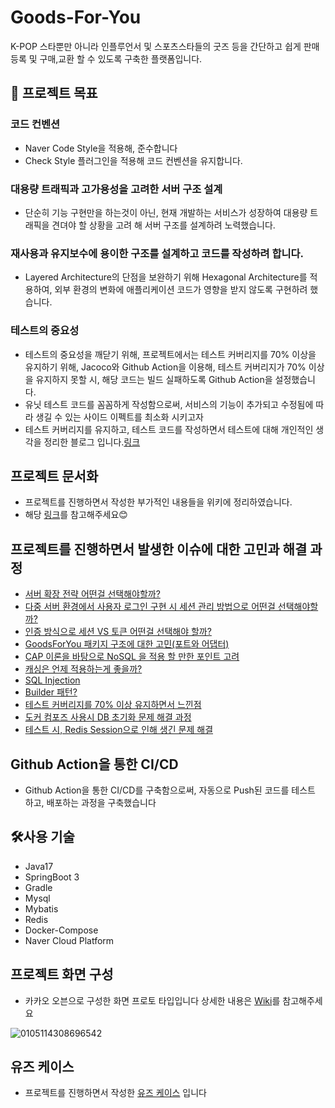 # Goods-For-You

K-POP 스타뿐만 아니라 인플루언서 및 스포츠스타들의 굿즈 등을 간단하고 쉽게 판매 등록 및 구매,교환 할 수 있도록 구축한 플랫폼입니다.

## 🎯 프로젝트 목표

### 코드 컨벤션

- Naver Code Style을 적용해, 준수합니다
- Check Style 플러그인을 적용해 코드 컨벤션을 유지합니다.

### 대용량 트래픽과 고가용성을 고려한 서버 구조 설계

- 단순히 기능 구현만을 하는것이 아닌, 현재 개발하는 서비스가 성장하여 대용량 트래픽을 견뎌야 할 상황을 고려 해 서버 구조를 설계하려 노력했습니다.

### 재사용과 유지보수에 용이한 구조를 설계하고 코드를 작성하려 합니다.

- Layered Architecture의 단점을 보완하기 위해 Hexagonal Architecture를 적용하여, 외부 환경의 변화에 애플리케이션 코드가 영향을 받지 않도록 구현하려 했습니다.

### 테스트의 중요성

- 테스트의 중요성을 깨닫기 위해,  프로젝트에서는 테스트 커버리지를 70% 이상을 유지하기 위해, Jacoco와 Github Action을 이용해, 테스트 커버리지가 70% 이상을 유지하지 못할 시, 해당 코드는 빌드 실패하도록 Github Action을 설정했습니다.
- 유닛 테스트 코드를 꼼꼼하게 작성함으로써, 서비스의 기능이 추가되고 수정됨에 따라 생길 수 있는 사이드 이펙트를 최소화 시키고자 
- 테스트 커버리지를 유지하고, 테스트 코드를 작성하면서 테스트에 대해 개인적인 생각을 정리한 블로그 입니다.[링크](https://simgee.tistory.com/45)

## 프로젝트 문서화

- 프로젝트를 진행하면서 작성한 부가적인 내용들을 위키에 정리하였습니다.
- 해당 [링크](https://github.com/f-lab-edu/Goods-For-You/wiki/%ED%94%84%EB%A1%9C%EC%A0%9D%ED%8A%B8-%EA%B4%80%EB%A0%A8-%EC%BB%A8%EB%B2%A4%EC%85%98-&-Rule)를 참고해주세요😊

## 프로젝트를 진행하면서 발생한 이슈에 대한 고민과 해결 과정

- [서버 확장 전략 어떤걸 선택해야할까?](https://simgee.tistory.com/32)
- [다중 서버 환경에서 사용자 로그인 구현 시 세션 관리 방법으로 어떤걸 선택해야할까?](https://simgee.tistory.com/34)
- [인증 방식으로 세션 VS 토큰 어떤걸 선택해야 할까?](https://simgee.tistory.com/35)
- [GoodsForYou 패키지 구조에 대한 고민(포트와 어댑터)](https://simgee.tistory.com/41)
- [CAP 이론을 바탕으로 NoSQL 을 적용 할 만한 포인트 고려](https://simgee.tistory.com/42)
- [캐싱은 언제 적용하는게 좋을까?](https://simgee.tistory.com/43)
- [SQL Injection](https://simgee.tistory.com/48)
- [Builder 패턴?](https://simgee.tistory.com/47)
- [테스트 커버리지를 70% 이상 유지하면서 느낀점](https://simgee.tistory.com/45)
- [도커 컴포즈 사용시 DB 초기화 문제 해결 과정](https://simgee.tistory.com/44)
- [테스트 시, Redis Session으로 인해 생긴 문제 해결](https://simgee.tistory.com/51)

## Github Action을 통한 CI/CD

- Github Action을 통한 CI/CD를 구축함으로써, 자동으로 Push된 코드를 테스트 하고, 배포하는 과정을 구축했습니다

## 🛠사용 기술

- Java17
- SpringBoot 3
- Gradle
- Mysql
- Mybatis
- Redis
- Docker-Compose
- Naver Cloud Platform


## 프로젝트 화면 구성

- 카카오 오븐으로 구성한 화면 프로토 타입입니다 상세한 내용은 [Wiki](https://github.com/f-lab-edu/Goods-For-You/wiki/%ED%99%94%EB%A9%B4-%ED%94%84%EB%A1%9C%ED%86%A0-%ED%83%80%EC%9E%85)를 참고해주세요

![0105114308696542](https://user-images.githubusercontent.com/76669404/210689539-a5b3d9ea-cfbb-4e52-b17e-0c0a12c3f5f9.jpg)

## 유즈 케이스

- 프로젝트를 진행하면서 작성한 [유즈 케이스](https://github.com/f-lab-edu/Goods-For-You/wiki/%EC%9C%A0%EC%A6%88-%EC%BC%80%EC%9D%B4%EC%8A%A4) 입니다
